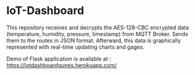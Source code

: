 # IoT-Dashboard
This repository receives and decrypts the AES-128-CBC encrypted data (temperature, humidity, pressure, timestamp) from MQTT Broker. Sends them to the routes in JSON format. Afterward, this data is graphically represented with real-time updating charts and gages.


Demo of Flask application is available at : https://iotdashboardgunes.herokuapp.com/

